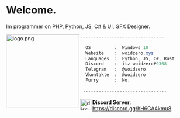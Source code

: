 # Welcome.
Im programmer on PHP, Python, JS, C# & UI, GFX Designer.


<img align="left" src="https://avatars.githubusercontent.com/u/71274141?v=4" alt="logo.png" width="200" /> 

```cs
--------------------------------

  OS         :  Windows 10
  Website    :  woidzero.xyz
  Languages  :  Python, JS, C#, Rust
  Discord    :  itz-woidzero#9368
  Telegram   :  @woidzero
  Vkontakte  :  @woidzero
  Furry      :  No.
 
 --------------------------------
```

<img align="left" src="https://api.woidzero.xyz/_icons/outlined/logos/discord.png" alt="discord.png" width="30" />**Discord Server**: https://discord.gg/hH6GA4kmu8
